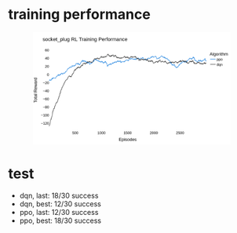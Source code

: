 # training performance

<p align="center">
<img src="https://github.com/suneric/indoor_service/blob/main/ids_learning/scripts/task_plug/data/socket_plug_training_performance.png" width=80% height=80%>
</p>

# test
- dqn, last: 18/30 success
- dqn, best: 12/30 success
- ppo, last: 12/30 success
- ppo, best: 18/30 success
